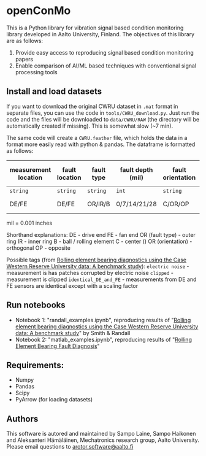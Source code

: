 # openConMo
This is a Python library for vibration signal based condition monitoring library developed in Aalto University, Finland. The objectives of this library are as follows:

1. Provide easy access to reproducing signal based condition monitoring papers
2. Enable comparison of AI/ML based techniques with conventional signal processing tools


## Install and load datasets

If you want to download the original CWRU dataset in `.mat` format in separate files, you can use the code in `tools/CWRU_download.py`. Just run the code and the files will be downloaded to `data/CWRU/RAW` (the directory will be automatically created if missing). This is somewhat slow (~7 min).

The same code will create a `CWRU.feather` file, which holds the data in a format more easily read with python & pandas. The dataframe is formatted as follows:

| measurement location | fault location | fault type | fault depth (mil) | fault orientation | sampling rate (kHz) | torque (hp) | tags           | measurements           |
| -------------------- | -------------- | ---------- | ----------------- | ----------------- | ------------------- | ----------- | -------------- | ---------------------- |
| `string`             | `string`       | `string`   | `int`             | `string`          | `int`               | `int`       | `list[string]` | `np.array[np.float64]` |
| DE/FE                | DE/FE          | OR/IR/B    | 0/7/14/21/28      | C/OR/OP           | 12/48               | 0/1/2/3     | see below      | measurement samples    |

mil = 0.001 inches

Shorthand explanations:
DE - drive end
FE - fan end
OR (fault type) - outer ring
IR - inner ring
B - ball / rolling element
C - center ()
OR (orientation) - orthogonal
OP - opposite

Possible tags (from [Rolling element bearing diagnostics using the Case Western Reserve University data: A benchmark study](http://dx.doi.org/10.1016/j.ymssp.2015.04.021)):
`electric noise` - measurement is has patches corrupted by electric noise
`clipped` - measurement is clipped
`identical_DE_and_FE` - measurements from DE and FE sensors are identical except with a scaling factor

## Run notebooks
* Notebook 1: "randall_examples.ipynb", reproducing results of "[Rolling element bearing diagnostics using the Case Western Reserve University data: A benchmark study](http://dx.doi.org/10.1016/j.ymssp.2015.04.021)" by Smith & Randall
* Notebook 2: "matlab_examples.ipynb", reproducing results of "[Rolling Element Bearing Fault Diagnosis](https://www.mathworks.com/help/predmaint/ug/Rolling-Element-Bearing-Fault-Diagnosis.html)"

## Requirements:
* Numpy
* Pandas
* Scipy
* PyArrow (for loading datasets)

## Authors
This software is autored and maintained by Sampo Laine, Sampo Haikonen and Aleksanteri Hämäläinen, Mechatronics research group, Aalto University.
Please email questions to 
arotor.software@aalto.fi